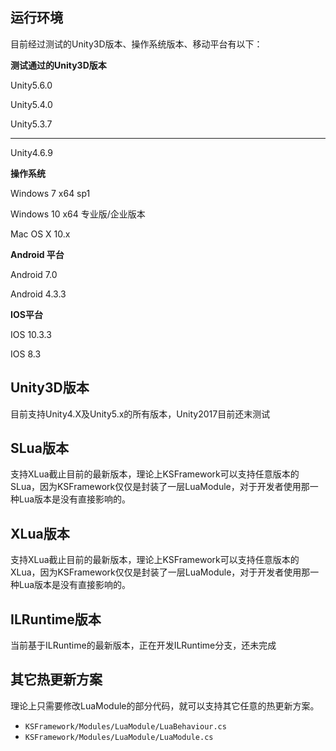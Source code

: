 

## 运行环境

目前经过测试的Unity3D版本、操作系统版本、移动平台有以下：

**测试通过的Unity3D版本**

Unity5.6.0

Unity5.4.0

Unity5.3.7

------

Unity4.6.9





**操作系统**

Windows 7 x64 sp1

Windows 10 x64 专业版/企业版本

Mac OS X 10.x



**Android 平台**

Android 7.0

Android 4.3.3



**IOS平台**

IOS 10.3.3

IOS 8.3




## Unity3D版本

目前支持Unity4.X及Unity5.x的所有版本，Unity2017目前还末测试

## SLua版本

支持XLua截止目前的最新版本，理论上KSFramework可以支持任意版本的SLua，因为KSFramework仅仅是封装了一层LuaModule，对于开发者使用那一种Lua版本是没有直接影响的。



## XLua版本

支持XLua截止目前的最新版本，理论上KSFramework可以支持任意版本的XLua，因为KSFramework仅仅是封装了一层LuaModule，对于开发者使用那一种Lua版本是没有直接影响的。



## ILRuntime版本

当前基于ILRuntime的最新版本，正在开发ILRuntime分支，还未完成



## 其它热更新方案

理论上只需要修改LuaModule的部分代码，就可以支持其它任意的热更新方案。

- `KSFramework/Modules/LuaModule/LuaBehaviour.cs`  
- `KSFramework/Modules/LuaModule/LuaModule.cs`